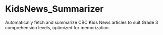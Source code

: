 # KidsNews_Summarizer
Automatically fetch and summarize CBC Kids News articles to suit Grade 3 comprehension levels, optimized for memorization.
